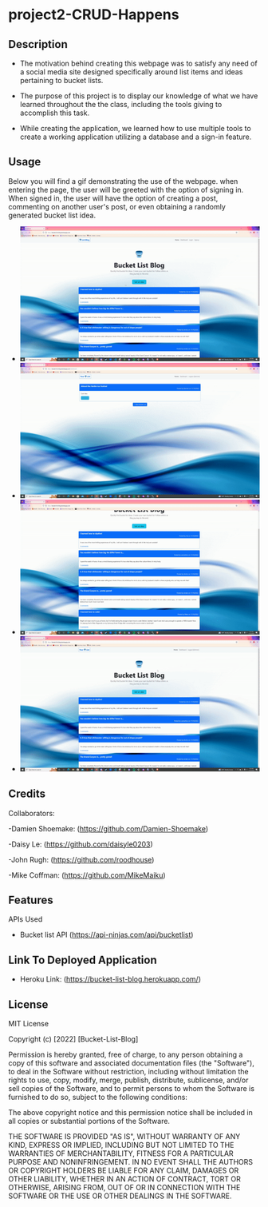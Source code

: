 # project2-CRUD-Happens

## Description

- The motivation behind creating this webpage was to satisfy any need of a social media site designed specifically around list items and ideas pertaining to bucket lists.

- The purpose of this project is to display our knowledge of what we have learned throughout the the class, including the tools giving to accomplish this task.

- While creating the application, we learned how to use multiple tools to create a working application utilizing a database and a sign-in feature.

## Usage

Below you will find a gif demonstrating the use of the webpage. when entering the page, the user will be greeted with the option of signing in. When signed in, the user will have the option of creating a post, commenting on another user's post, or even obtaining a randomly generated bucket list idea.
- ![Gif 1](/assets/BucketListGif1.gif)
- ![Gif 2](/assets/BucketListGif2.gif)
- ![Gif 3](/assets/BucketListGif3.gif)
- ![Gif 4](/assets/BucketListGif4.gif)

## Credits

Collaborators:

-Damien Shoemake: (https://github.com/Damien-Shoemake)

-Daisy Le: (https://github.com/daisyle0203)

-John Rugh: (https://github.com/roodhouse)

-Mike Coffman: (https://github.com/MikeMaiku)

## Features

APIs Used

- Bucket list API (https://api-ninjas.com/api/bucketlist)


## Link To Deployed Application

- Heroku Link: (https://bucket-list-blog.herokuapp.com/)

## License

MIT License

Copyright (c) [2022] [Bucket-List-Blog]

Permission is hereby granted, free of charge, to any person obtaining a copy
of this software and associated documentation files (the "Software"), to deal
in the Software without restriction, including without limitation the rights
to use, copy, modify, merge, publish, distribute, sublicense, and/or sell
copies of the Software, and to permit persons to whom the Software is
furnished to do so, subject to the following conditions:

The above copyright notice and this permission notice shall be included in all
copies or substantial portions of the Software.

THE SOFTWARE IS PROVIDED "AS IS", WITHOUT WARRANTY OF ANY KIND, EXPRESS OR
IMPLIED, INCLUDING BUT NOT LIMITED TO THE WARRANTIES OF MERCHANTABILITY,
FITNESS FOR A PARTICULAR PURPOSE AND NONINFRINGEMENT. IN NO EVENT SHALL THE
AUTHORS OR COPYRIGHT HOLDERS BE LIABLE FOR ANY CLAIM, DAMAGES OR OTHER
LIABILITY, WHETHER IN AN ACTION OF CONTRACT, TORT OR OTHERWISE, ARISING FROM,
OUT OF OR IN CONNECTION WITH THE SOFTWARE OR THE USE OR OTHER DEALINGS IN THE
SOFTWARE.